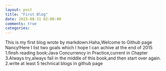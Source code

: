 ```yaml
---
layout: post
title: "First Blog"
date: 2015-08-31 02:00:00
comments: true
categories:
---
```


This is my first blog wrote by markdown.Haha,Welcome to Github page Nancy!Here I list two goals which I hope I can achive at the end of 2015
1.finsh reading book:Java Concurrency in Practice,current in Chapter 3.Always try,always fail in the middle of this book,and then start over again.
2.write at least 5 technical blogs in github page

